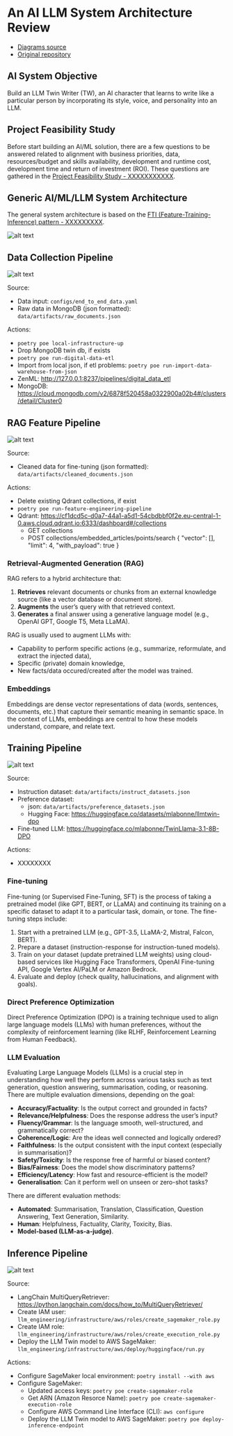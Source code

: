 # An AI LLM System Architecture Review
- [Diagrams source](https://app.diagrams.net/#G1Mrkctv8KoSAEdZxTLnnPQIDzfVgErK5X#%7B%22pageId%22%3A%228B9phikLyFSe8g4D6Oy4%22%7D)
- [Original repository](https://github.com/PacktPublishing/LLM-Engineers-Handbook)


## AI System Objective
Build an LLM Twin Writer (TW), an AI character that learns to write like a particular
person by incorporating its style, voice, and personality into an LLM.


## Project Feasibility Study
Before start building an AI/ML solution, there are a few questions to be answered related to alignment with business priorities, data, resources/budget and skills availability, development and runtime cost, development time and return of investment (ROI). These questions are gathered in the [Project Feasibility Study - XXXXXXXXXXX](XXXXXXX).


## Generic AI/ML/LLM System Architecture
The general system architecture is based on the [FTI (Feature-Training-Inference) pattern - XXXXXXXXX](XXXXXXXXXXX).


![alt text](/images/ai_llm_system.png)


## Data Collection Pipeline

![alt text](/images/ai_llm_data_collection.png)

Source: 
- Data input: `configs/end_to_end_data.yaml`
- Raw data in MongoDB (json formatted): `data/artifacts/raw_documents.json`

Actions:
- `poetry poe local-infrastructure-up`
- Drop MongoDB twin db, if exists
- `poetry poe run-digital-data-etl`
- Import from local json, if etl problems: `poetry poe run-import-data-warehouse-from-json`
- ZenML: http://127.0.0.1:8237/pipelines/digital_data_etl
- MongoDB: https://cloud.mongodb.com/v2/6878f520458a0322900a02b4#/clusters/detail/Cluster0


## RAG Feature Pipeline

![alt text](/images/ai_llm_feature_pipeline.png)

Source: 
- Cleaned data for fine-tuning (json formatted): `data/artifacts/cleaned_documents.json`

Actions:
- Delete existing Qdrant collections, if exist
- `poetry poe run-feature-engineering-pipeline`
- Qdrant: https://cf1dcd5c-d0a7-44a1-a5d1-54cbdbbf0f2e.eu-central-1-0.aws.cloud.qdrant.io:6333/dashboard#/collections
   - GET collections
   - POST collections/embedded_articles/points/search
      {
         "vector": [],
         "limit": 4,
         "with_payload": true
      }
      
### Retrieval-Augmented Generation (RAG)
RAG refers to a hybrid architecture that:
1. **Retrieves** relevant documents or chunks from an external knowledge source (like a vector database or document store).
2. **Augments** the user’s query with that retrieved context.
3. **Generates** a final answer using a generative language model (e.g., OpenAI GPT, Google T5, Meta LLaMA).

RAG is usually used to augment LLMs with: 
- Capability to perform specific actions (e.g., summarize, reformulate, and extract the injected data),
- Specific (private) domain knowledge,
- New facts/data occured/created after the model was trained.

### Embeddings
Embeddings are dense vector representations of data (words, sentences, documents, etc.) that capture their semantic meaning in semantic space. In the context of LLMs, embeddings are central to how these models understand, compare, and relate text.


## Training Pipeline

![alt text](/images/ai_llm_training_pipeline.png)

Source: 
- Instruction dataset: `data/artifacts/instruct_datasets.json`
- Preference dataset:
   - json: `data/artifacts/preference_datasets.json`
   - Hugging Face: https://huggingface.co/datasets/mlabonne/llmtwin-dpo
- Fine-tuned LLM: https://huggingface.co/mlabonne/TwinLlama-3.1-8B-DPO

Actions:
- XXXXXXXX

### Fine-tuning
Fine-tuning (or Supervised Fine-Tuning, SFT) is the process of taking a pretrained model (like GPT, BERT, or LLaMA) and continuing its training on a specific dataset to adapt it to a particular task, domain, or tone. The fine-tuning steps include:
1. Start with a pretrained LLM (e.g., GPT-3.5, LLaMA-2, Mistral, Falcon, BERT).
2. Prepare a dataset (instruction-response for instruction-tuned models).
3. Train on your dataset (update pretrained LLM weights) using cloud-based services like Hugging Face Transformers, OpenAI Fine-tuning API, Google Vertex AI/PaLM or Amazon Bedrock.
4. Evaluate and deploy (check quality, hallucinations, and alignment with goals).

### Direct Preference Optimization
Direct Preference Optimization (DPO) is a training technique used to align large language models (LLMs) with human preferences, without the complexity of reinforcement learning (like RLHF, Reinforcement Learning from Human Feedback).

### LLM Evaluation
Evaluating Large Language Models (LLMs) is a crucial step in understanding how well they perform across various tasks such as text generation, question answering, summarisation, coding, or reasoning. There are multiple evaluation dimensions, depending on the goal:
- **Accuracy/Factuality**: Is the output correct and grounded in facts?
- **Relevance/Helpfulness**: Does the response address the user’s input?
- **Fluency/Grammar**: Is the language smooth, well-structured, and grammatically correct?
- **Coherence/Logic**: Are the ideas well connected and logically ordered?
- **Faithfulness**: Is the output consistent with the input context (especially in summarisation)?
- **Safety/Toxicity**: Is the response free of harmful or biased content?
- **Bias/Fairness**: Does the model show discriminatory patterns?
- **Efficiency/Latency**: How fast and resource-efficient is the model?
- **Generalisation**: Can it perform well on unseen or zero-shot tasks?

There are different evaluation methods:
- **Automated**: Summarisation, Translation, Classification, Question Answering, Text Generation, Similarity.
- **Human**: Helpfulness, Factuality, Clarity, Toxicity, Bias.
- **Model-based (LLM-as-a-judge)**.


## Inference Pipeline

![alt text](/images/ai_llm_inference_pipeline.png)

Source: 
- LangChain MultiQueryRetriever: https://python.langchain.com/docs/how_to/MultiQueryRetriever/
- Create IAM user: `llm_engineering/infrastructure/aws/roles/create_sagemaker_role.py`
- Create IAM role: `llm_engineering/infrastructure/aws/roles/create_execution_role.py`
- Deploy the LLM Twin model to AWS SageMaker: `llm_engineering/infrastructure/aws/deploy/huggingface/run.py`

Actions:
- Configure SageMaker local environment: `poetry install --with aws`
- Configure SageMaker: 
   - Updated access keys: `poetry poe create-sagemaker-role`
   - Get ARN (Amazon Resorce Name): `poetry poe create-sagemaker-execution-role`
   - Configure AWS Command Line Interface (CLI): `aws configure`
   - Deploy the LLM Twin model to AWS SageMaker: `poetry poe deploy-inference-endpoint`


